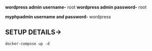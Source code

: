 __wordpress admin username-__ root
__wordpress admin password-__ root

__myphpadmin username and password-__ wordpress

## SETUP DETAILS->

    docker-compose up -d
